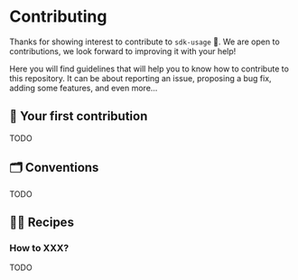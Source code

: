 # Contributing

Thanks for showing interest to contribute to `sdk-usage` 🥳.
We are open to contributions, we look forward to improving it with your help!

Here you will find guidelines that will help you to know how to contribute to this repository.
It can be about reporting an issue, proposing a bug fix, adding some features, and even more...

## 🥇 Your first contribution

TODO

## 🗂️ Conventions

TODO

## 👨‍🍳 Recipes

### How to XXX?

TODO
